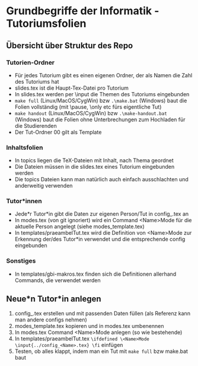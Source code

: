 # Grundbegriffe der Informatik - Tutoriumsfolien

## Übersicht über Struktur des Repo

### Tutorien-Ordner
* Für jedes Tutorium gibt es einen eigenen Ordner, der als Namen die Zahl des Tutoriums hat
* slides.tex ist die Haupt-Tex-Datei pro Tutorium
* In slides.tex werden per \input die Themen des Tutoriums eingebunden
* `make full` (Linux/MacOS/CygWin) bzw `.\make.bat` (Windows) baut die Folien vollständig (mit \pause, \only etc fürs eigentliche Tut)
* `make handout` (Linux/MacOS/CygWin) bzw `.\make-handout.bat` (Windows) baut die Folien ohne Unterbrechungen zum Hochladen für die Studierenden
* Der Tut-Ordner 00 gilt als Template

### Inhaltsfolien
* In topics liegen die TeX-Dateien mit Inhalt, nach Thema geordnet
* Die Dateien müssen in die slides.tex eines Tutorium eingebunden werden
* Die topics Dateien kann man natürlich auch einfach ausschlachten und anderweitig verwenden

### Tutor\*innen
* Jede\*r Tutor\*in gibt die Daten zur eigenen Person/Tut in config\_<Name>.tex an
* In modes.tex (von git ignoriert) wird ein Command \<Name>Mode für die aktuelle Person angelegt (siehe modes\_template.tex)
* In templates/praeambelTut.tex wird die Definition von \<Name>Mode zur Erkennung der/des Tutor\*in verwendet und die entsprechende config eingebunden

### Sonstiges
* In templates/gbi-makros.tex finden sich die Definitionen allerhand Commands, die verwendet werden

## Neue\*n Tutor\*in anlegen
1. config\_<Name>.tex erstellen und mit passenden Daten füllen (als Referenz kann man andere configs nehmen)
2. modes\_template.tex kopieren und in modes.tex umbenennen
3. In modes.tex Command \<Name>Mode anlegen (so wie bestehende)
4. In templates/praeambelTut.tex 
	`\ifdefined \<Name>Mode
	\input{../config_<Name>.tex}
	\fi` 
	einfügen
5. Testen, ob alles klappt, indem man ein Tut mit `make full` bzw make.bat baut
